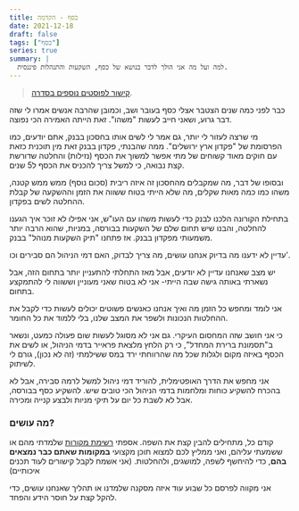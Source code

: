 ```yaml
---
title: כסף - הקדמה
date: 2021-12-18
draft: false
tags: ["כסף"]
series: true
summary: |
  למה ועל מה אני הולך לדבר בנושא של כסף, השקעות והתנהלות פיננסית.
---
```


> [קישור לפוסטים נוספים בסדרה](https://bscstudent.netlify.app/tag/%D7%9B%D7%A1%D7%A3/).

כבר לפני כמה שנים הצטבר אצלי כסף בעובר ושב, וכמובן שהרבה אנשים אמרו לי שזה דבר גרוע, ושאני חייב לעשות "משהו". זאת הייתה האמירה הכי נפוצה.

מי שרצה לעזור לי יותר, גם אמר לי לשים אותו בחסכון בבנק, אתם יודעים, כמו הפרסומת של "פקדון ארץ ירושלים". ממה שהבנתי, פקדון בבנק זאת מין תוכנית כזאת עם חוקים מאוד קשוחים של מתי אפשר למשוך את הכסף (נזילות) והחלטה שדורשת קצת נבואה, כי למשל צריך להכניס את הכסף ל5 שנים.

ובסופו של דבר, מה שמקבלים מהחסכון זה איזה ריבית (סכום נוסף) ממש ממש קטנה, משהו כמו כמה מאות שקלים, מה שלא הייתי בטוח ששווה את הזמן וההשקעה של קבלת ההחלטה לשים בפקדון.

בתחילת הקורונה הלכנו לבנק כדי לעשות משהו עם העו"ש, אני אפילו לא זוכר איך הגענו להחלטה, והבנו שיש תחום שלם של השקעות בבורסה, במניות, שהוא הרבה יותר משמעותי מפקדון בבנק. אז פתחנו "תיק השקעות מנוהל" בבנק.

עדיין לא ידענו מה בדיוק אנחנו עושים, מה צריך לבדוק, האם דמי הניהול הם סבירים וכו'.

יש מצב שאנחנו עדיין לא יודעים, אבל מאז התחלתי להתעניין יותר בתחום הזה, אבל נשארתי באותה גישה שבה הייתי- אני לא בטוח שאני מעוניין וששווה לי להתמקצע בתחום.

אני לומד ומחפש כל הזמן מה ואיך אנחנו כאנשים פשוטים יכולים לעשות כדי לקבל את ההחלטות הנכונות ולשפר את המצב שלנו, בלי ללמוד את כל החומר.

כי אני חושב שזה המחסום העיקרי. גם אני לא מסוגל לעשות שום פעולה כמעט, ונשאר ב"תסמונת ברירת המחדל", כי רק הלחץ מלצאת פראייר בדמי הניהול, או לשים את הכסף באיזה מקום ולגלות שכל מה שהרווחתי ירד במס ששילמתי (זה לא נכון), גורם לי לשיתוק.

אני מחפש את הדרך האופטימלית, להוריד דמי ניהול למשל לרמה סבירה, אבל לא בהכרח להשקיע כוחות ומלחמות בדמי הניהול הכי טובים שיש. להשקיע כסף בבורסה, אבל לא לשבת כל יום על תיקי מניות ולבצע קנייה ומכירה.

### מה עושים?

קודם כל, מתחילים להבין קצת את השפה. אספתי [רשימת מקורות](https://bscstudent.netlify.app/invest/) שלמדתי מהם או ששמעתי עליהם, ואני ממליץ לכם למצוא תוכן מקצועי **במקומות שאתם כבר נמצאים בהם**, כדי להיחשף לשפה, למושגים, ולהחלטות. (אני אשמח לקבל קישורים לעוד תכנים איכותיים)

אני מקווה לפרסם כל שבוע עוד איזה מסקנה שלמדנו או תהליך שאנחנו עושים, כדי להקל קצת על חוסר הידע והפחד.
